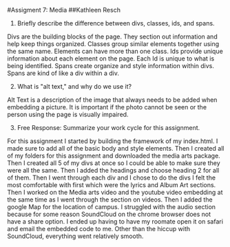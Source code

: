 #Assigment 7: Media
##Kathleen Resch
1. Briefly describe the difference between divs, classes, ids, and spans.
 
Divs are the building blocks of the page. They section out information and help keep things organized. Classes group similar elements together using the same name. Elements can have more than one class. Ids provide unique information about each element on the page. Each Id is unique to what is being identified. Spans create organize and style information within divs. Spans are kind of like a div within a div. 

2. What is "alt text," and why do we use it?

Alt Text is a description of the image that always needs to be added when embedding a picture. It is important if the photo cannot be seen or the person using the page is visually impaired.

3. Free Response: Summarize your work cycle for this assignment.

For this assignment I started by building the framework of my index.html. I made sure to add all of the basic body and style elements. Then I created all of my folders for this assignment and downloaded the media arts package. Then I created all 5 of my divs at once so I could be able to make sure they were all the same. Then I added the headings and choose heading 2 for all of them. Then I went through each div and I chose to do the divs I felt the most comfortable with first which were the lyrics and Album Art sections. Then I worked on the Media arts video and the youtube video embedding at the same time as I went through the section on videos. Then I added the google Map for the location of campus. I struggled with the audio section because for some reason SoundCloud on the chrome browser does not have a share option. I ended up having to have my roomate open it on safari and email the embedded code to me. Other than the hiccup with SoundCloud, everything went relatively smooth.
